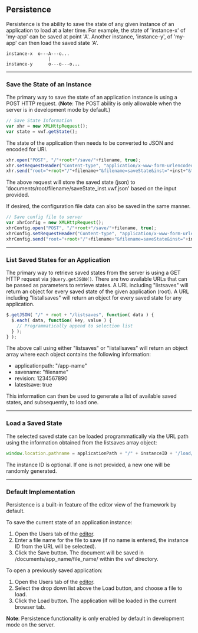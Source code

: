 ## <a name="persistence">Persistence</a>

Persistence is the ability to save the state of any given instance of an application to load at a later time. For example, the state of 'instance-x' of 'my-app' can be saved at point 'A'. Another instance, 'instance-y', of 'my-app' can then load the saved state 'A'.

	instance-x  o---A---o...
	                |
	instance-y      o---o---o...

-------------------

### Save the State of an Instance

The primary way to save the state of an application instance is using a POST HTTP request. (**Note**: The POST ability is only allowable when the server is in development mode by default.)

```javascript
// Save State Information
var xhr = new XMLHttpRequest();
var state = vwf.getState();
```

The state of the application then needs to be converted to JSON and encoded for URI. 

```javascript
xhr.open("POST", "/"+root+"/save/"+filename, true);
xhr.setRequestHeader("Content-type", "application/x-www-form-urlencoded");
xhr.send("root="+root+"/"+filename+"&filename=saveState&inst="+inst+"&timestamp="+timestamp+"&extension=.vwf.json"+"&jsonState="+json);
```

The above request will store the saved state (json) to 'documents/root/filename/saveState_inst.vwf.json' based on the input provided. 

If desired, the configuration file data can also be saved in the same manner.

```javascript
// Save config file to server
var xhrConfig = new XMLHttpRequest();
xhrConfig.open("POST", "/"+root+"/save/"+filename, true);
xhrConfig.setRequestHeader("Content-type", "application/x-www-form-urlencoded");
xhrConfig.send("root="+root+"/"+filename+"&filename=saveState&inst="+inst+"&timestamp="+timestamp+"&extension=.vwf.config.json"+"&jsonState="+jsonConfig);
```

-------------------

### List Saved States for an Application

The primary way to retrieve saved states from the server is using a GET HTTP request via <code>jQuery.getJSON()</code>. There are two available URLs that can be passed as parameters to retrieve states. A URL including "listsaves" will return an object for every saved state of the given application (root). A URL including "listallsaves" will return an object for every saved state for any application. 

```javascript
$.getJSON( "/" + root + "/listsaves", function( data ) {
  $.each( data, function( key, value ) {
    // Programmatically append to selection list
  } );
} );
```

The above call using either "listsaves" or "listallsaves" will return an object array where each object contains the following information:

- applicationpath: "/app-name"
- savename: "filename" 
- revision: 1234567890 
- latestsave: true

This information can then be used to generate a list of available saved states, and subsequently, to load one.

-------------------

### Load a Saved State

The selected saved state can be loaded programmatically via the URL path using the information obtained from the listsaves array object:

```javascript
window.location.pathname = applicationPath + "/" + instanceID + '/load/' + savename + '/';
```

The instance ID is optional. If one is not provided, a new one will be randomly generated. 

-------------------

### Default Implementation

Persistence is a built-in feature of the editor view of the framework by default. 

To save the current state of an application instance:

  1. Open the Users tab of the [editor](#editor).
  2. Enter a file name for the file to save (if no name is entered, the instance ID from the URL will be selected).
  3. Click the Save button. The document will be saved in /documents/app_name/file_name/ within the vwf directory.

To open a previously saved application:

  1. Open the Users tab of the [editor](#editor).
  2. Select the drop down list above the Load button, and choose a file to load.
  3. Click the Load button. The application will be loaded in the current browser tab.

**Note**: Persistence functionality is only enabled by default in development mode on the server.
